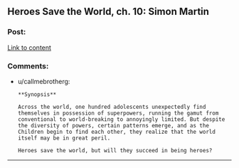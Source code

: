 ## Heroes Save the World, ch. 10: Simon Martin

### Post:

[Link to content](https://heroessavetheworld.wordpress.com/2016/10/07/big-change-ch-10-simon-martin/)

### Comments:

- u/callmebrotherg:
  ```
  **Synopsis**

  Across the world, one hundred adolescents unexpectedly find themselves in possession of superpowers, running the gamut from conventional to world-breaking to annoyingly limited. But despite the diversity of powers, certain patterns emerge, and as the Children begin to find each other, they realize that the world itself may be in great peril.

  Heroes save the world, but will they succeed in being heroes?
  ```

---

